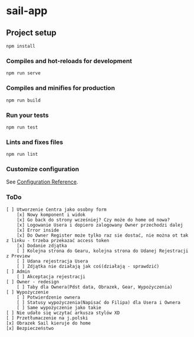 # sail-app

## Project setup
```
npm install
```

### Compiles and hot-reloads for development
```
npm run serve
```

### Compiles and minifies for production
```
npm run build
```

### Run your tests
```
npm run test
```

### Lints and fixes files
```
npm run lint
```

### Customize configuration
See [Configuration Reference](https://cli.vuejs.org/config/).

### ToDo

```
[ ] Utworzenie Centra jako osobny form
    [x] Nowy komponent i widok
    [x] Go back do strony wcześniej? Czy może do home od nowa?
    [x] Logowanie Usera i dopiero zalogowany Owner przechodzi dalej
    [x] Error inside
    [x] Do Owner Register może tylko raz sie dostać, nie można ot tak z linku - trzeba przekazać access token
    [x] Dodanie zdjątka
    [ ] Kolejna strona do Gearu, kolejna strona do Udanej Rejestracji z Preview
    [ ] Udana rejestracja Usera
    [ ] Zdjątka nie działają jak coś(działają - sprawdzić)
[ ] Admin
    [ ] Akceptacja rejestracji
[ ] Owner - redesign
    [ ] Taby dla Ownera(Pdst data, Obrazek, Gear, Wypożyczenia)
[ ] Wypożyczenie
    [ ] Potwierdzenie ownera
    [ ] Statusy wypożyczenia(Napisać do Filipa) dla Usera i Ownera
    [ ] Same wypożyczenie jako takie
[ ] Nie udało się wczytać arkusza stylów XD
[ ] Przetłumaczenie na j.polski
[x] Obrazek Sail kieruje do home
[x] Bezpieczeństwo
```